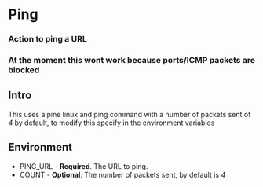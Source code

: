 <h1 id="ping">Ping</h1>
<h3 id="action-to-ping-a-url">Action to ping a URL</h3>
<h3 id="disclaim"><strong>At the moment this wont work because ports/ICMP packets are blocked</strong></h3>
<h2 id="intro">Intro</h2>
<p>This uses alpine linux and ping command with a number of packets sent of <i>4</i> by default, to modify this specify in the environment variables</p>
<h2 id="environment">Environment</h2>
<ul>
<li>PING_URL - <strong>Required</strong>. The URL to ping.</li>
<li>COUNT - <strong>Optional</strong>. The number of packets sent, by default is <i>4</i></li>
</ul>
